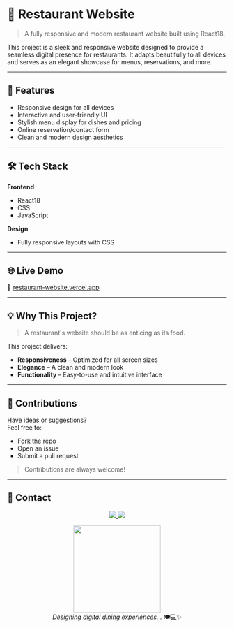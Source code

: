 
# 🍴 Restaurant Website  

> A fully responsive and modern restaurant website built using React18.

This project is a sleek and responsive website designed to provide a seamless digital presence for restaurants. It adapts beautifully to all devices and serves as an elegant showcase for menus, reservations, and more.

---

## 🚀 Features  

- Responsive design for all devices  
- Interactive and user-friendly UI  
- Stylish menu display for dishes and pricing  
- Online reservation/contact form  
- Clean and modern design aesthetics  

---

## 🛠 Tech Stack  

**Frontend**  
- React18  
- CSS  
- JavaScript  

**Design**  
- Fully responsive layouts with CSS  

---

## 🌐 Live Demo  

🔗 [restaurant-website.vercel.app](https://restaurant-web-layout.netlify.app/)  

---

## 💡 Why This Project?  

> A restaurant's website should be as enticing as its food.

This project delivers:
- **Responsiveness** – Optimized for all screen sizes  
- **Elegance** – A clean and modern look  
- **Functionality** – Easy-to-use and intuitive interface  

---

## 🙌 Contributions  

Have ideas or suggestions?  
Feel free to:
- Fork the repo  
- Open an issue  
- Submit a pull request  

> Contributions are always welcome!  

---

## 🌠 Contact  

<p align="center">
  <a href="https://twitter.com/Nishuldhakar">
    <img src="https://img.shields.io/badge/Twitter-1DA1F2?style=for-the-badge&logo=twitter&logoColor=white">
  </a>
  
  <a href="https://www.linkedin.com/in/nishuldhakar">
    <img src="https://img.shields.io/badge/LinkedIn-0077B5?style=for-the-badge&logo=linkedin&logoColor=white">
  </a>
</p>

<p align="center">
  <img src="https://media.giphy.com/media/xUA7bdpLxQhsSQdyog/giphy.gif" width="200">
  <br>
  <em>Designing digital dining experiences...</em> 🍽️💻✨
</p>
